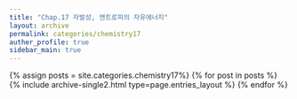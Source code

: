 ```yaml
---
title: "Chap.17 자발성, 엔트로피의 자유에너지"
layout: archive
permalink: categories/chemistry17
auther_profile: true
sidebar_main: true
---
```


{% assign posts = site.categories.chemistry17%}
{% for post in posts %} {% include archive-single2.html type=page.entries_layout %} {% endfor %}